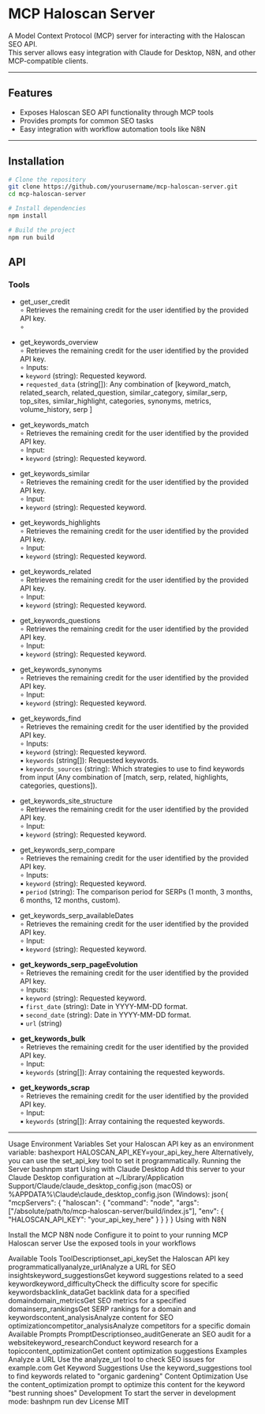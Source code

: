 # MCP Haloscan Server

A Model Context Protocol (MCP) server for interacting with the Haloscan SEO API.  
This server allows easy integration with Claude for Desktop, N8N, and other MCP-compatible clients.

---

## Features

- Exposes Haloscan SEO API functionality through MCP tools
- Provides prompts for common SEO tasks
- Easy integration with workflow automation tools like N8N

---

## Installation

```bash
# Clone the repository
git clone https://github.com/yourusername/mcp-haloscan-server.git
cd mcp-haloscan-server

# Install dependencies
npm install

# Build the project
npm run build
```

## API

### Tools

  - get_user_credit<br>
    ∘ Retrieves the remaining credit for the user identified by the provided API key.<br>
    ∘ 

  - get_keywords_overview<br>
    ∘ Retrieves the remaining credit for the user identified by the provided API key.<br>
    ∘ Inputs:<br>
        ▪ `keyword` (string): Requested keyword.<br>
        ▪ `requested_data` (string[]): Any combination of [keyword_match, related_search, related_question, similar_category, similar_serp, top_sites, similar_highlight, categories, synonyms, metrics, volume_history, serp ]<br>

  - get_keywords_match<br>
    ∘ Retrieves the remaining credit for the user identified by the provided API key.<br>
    ∘ Input:<br>
        ▪ `keyword` (string): Requested keyword.<br>

  - get_keywords_similar<br>
    ∘ Retrieves the remaining credit for the user identified by the provided API key.<br>
    ∘ Input:<br>
        ▪ `keyword` (string): Requested keyword.<br>

  - get_keywords_highlights<br>
    ∘ Retrieves the remaining credit for the user identified by the provided API key.<br>
    ∘ Input:<br>
        ▪ `keyword` (string): Requested keyword.<br>

  - get_keywords_related<br>
    ∘ Retrieves the remaining credit for the user identified by the provided API key.<br>
    ∘ Input:<br>
        ▪ `keyword` (string): Requested keyword.<br>

  - get_keywords_questions<br>
    ∘ Retrieves the remaining credit for the user identified by the provided API key.<br>
    ∘ Input:<br>
        ▪ `keyword` (string): Requested keyword.<br>

  - get_keywords_synonyms<br>
    ∘ Retrieves the remaining credit for the user identified by the provided API key.<br>
    ∘ Input:<br>
        ▪ `keyword` (string): Requested keyword.<br>

  - get_keywords_find<br>
    ∘ Retrieves the remaining credit for the user identified by the provided API key.<br>
    ∘ Inputs:<br>
        ▪ `keyword` (string): Requested keyword.<br>
        ▪ `keywords` (string[]): Requested keywords.<br>
        ▪ `keywords_sources` (string): Which strategies to use to find keywords from input (Any combination of [match, serp, related, highlights, categories, questions]).<br>

  - get_keywords_site_structure<br>
    ∘ Retrieves the remaining credit for the user identified by the provided API key.<br>
    ∘ Input:<br> 
        ▪ `keyword` (string): Requested keyword.<br>

  - get_keywords_serp_compare<br>
    ∘ Retrieves the remaining credit for the user identified by the provided API key.<br>
    ∘ Inputs:<br>
        ▪ `keyword` (string): Requested keyword.<br>
        ▪ `period` (string): The comparison period for SERPs (1 month, 3 months, 6 months, 12 months, custom).<br>

  - get_keywords_serp_availableDates<br>
    ∘ Retrieves the remaining credit for the user identified by the provided API key.<br>
    ∘ Input:<br> 
        ▪ `keyword` (string): Requested keyword.<br>

  - **get_keywords_serp_pageEvolution**<br>
    ∘ Retrieves the remaining credit for the user identified by the provided API key.<br>
    ∘ Inputs:<br>
        ▪ `keyword` (string): Requested keyword.<br>
        ▪ `first_date` (string): Date in YYYY-MM-DD format.<br>
        ▪ `second_date` (string): Date in YYYY-MM-DD format.<br>
        ▪ `url` (string)<br>

  - **get_keywords_bulk**<br>
    ∘ Retrieves the remaining credit for the user identified by the provided API key.<br>
    ∘ Input:<br> 
        ▪ `keywords` (string[]): Array containing the requested keywords.<br>

  - **get_keywords_scrap**<br>
    ∘ Retrieves the remaining credit for the user identified by the provided API key.<br>
    ∘ Input:<br>
        ▪ `keywords` (string[]): Array containing the requested keywords.<br>

---


Usage
Environment Variables
Set your Haloscan API key as an environment variable:
bashexport HALOSCAN_API_KEY=your_api_key_here
Alternatively, you can use the set_api_key tool to set it programmatically.
Running the Server
bashnpm start
Using with Claude Desktop
Add this server to your Claude Desktop configuration at ~/Library/Application Support/Claude/claude_desktop_config.json (macOS) or %APPDATA%\Claude\claude_desktop_config.json (Windows):
json{
  "mcpServers": {
    "haloscan": {
      "command": "node",
      "args": ["/absolute/path/to/mcp-haloscan-server/build/index.js"],
      "env": {
        "HALOSCAN_API_KEY": "your_api_key_here"
      }
    }
  }
}
Using with N8N

Install the MCP N8N node
Configure it to point to your running MCP Haloscan server
Use the exposed tools in your workflows

Available Tools
ToolDescriptionset_api_keySet the Haloscan API key programmaticallyanalyze_urlAnalyze a URL for SEO insightskeyword_suggestionsGet keyword suggestions related to a seed keywordkeyword_difficultyCheck the difficulty score for specific keywordsbacklink_dataGet backlink data for a specified domaindomain_metricsGet SEO metrics for a specified domainserp_rankingsGet SERP rankings for a domain and keywordscontent_analysisAnalyze content for SEO optimizationcompetitor_analysisAnalyze competitors for a specific domain
Available Prompts
PromptDescriptionseo_auditGenerate an SEO audit for a websitekeyword_researchConduct keyword research for a topiccontent_optimizationGet content optimization suggestions
Examples
Analyze a URL
Use the analyze_url tool to check SEO issues for example.com
Get Keyword Suggestions
Use the keyword_suggestions tool to find keywords related to "organic gardening"
Content Optimization
Use the content_optimization prompt to optimize this content for the keyword "best running shoes"
Development
To start the server in development mode:
bashnpm run dev
License
MIT
